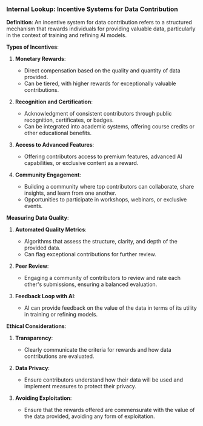 ### Internal Lookup: Incentive Systems for Data Contribution

**Definition**:
An incentive system for data contribution refers to a structured mechanism that rewards individuals for providing valuable data, particularly in the context of training and refining AI models.

**Types of Incentives**:

1. **Monetary Rewards**:
   - Direct compensation based on the quality and quantity of data provided.
   - Can be tiered, with higher rewards for exceptionally valuable contributions.

2. **Recognition and Certification**:
   - Acknowledgment of consistent contributors through public recognition, certificates, or badges.
   - Can be integrated into academic systems, offering course credits or other educational benefits.

3. **Access to Advanced Features**:
   - Offering contributors access to premium features, advanced AI capabilities, or exclusive content as a reward.

4. **Community Engagement**:
   - Building a community where top contributors can collaborate, share insights, and learn from one another.
   - Opportunities to participate in workshops, webinars, or exclusive events.

**Measuring Data Quality**:

1. **Automated Quality Metrics**:
   - Algorithms that assess the structure, clarity, and depth of the provided data.
   - Can flag exceptional contributions for further review.

2. **Peer Review**:
   - Engaging a community of contributors to review and rate each other's submissions, ensuring a balanced evaluation.

3. **Feedback Loop with AI**:
   - AI can provide feedback on the value of the data in terms of its utility in training or refining models.

**Ethical Considerations**:

1. **Transparency**:
   - Clearly communicate the criteria for rewards and how data contributions are evaluated.

2. **Data Privacy**:
   - Ensure contributors understand how their data will be used and implement measures to protect their privacy.

3. **Avoiding Exploitation**:
   - Ensure that the rewards offered are commensurate with the value of the data provided, avoiding any form of exploitation.
